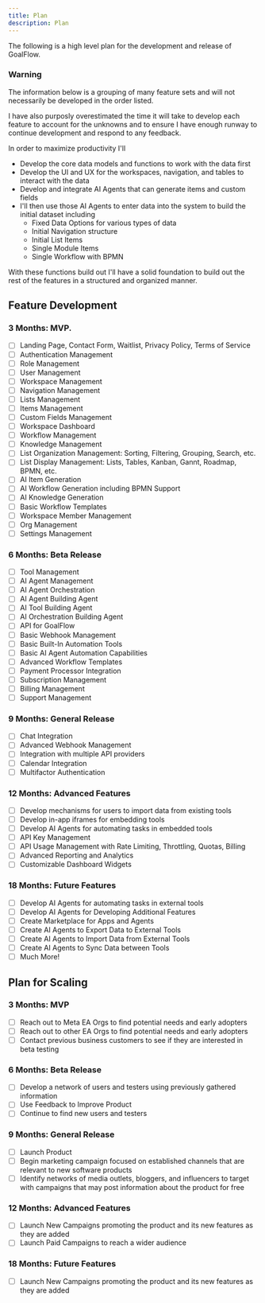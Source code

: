 ```yaml
---
title: Plan
description: Plan
---
```


The following is a high level plan for the development and release of GoalFlow.

### Warning

The information below is a grouping of many feature sets and will not necessarily be developed in the order listed.

I have also purposly overestimated the time it will take to develop each feature to account for the unknowns and to ensure I have enough runway to continue development and respond to any feedback.

In order to maximize productivity I'll

- Develop the core data models and functions to work with the data first
- Develop the UI and UX for the workspaces, navigation, and tables to interact with the data
- Develop and integrate AI Agents that can generate items and custom fields
- I'll then use those AI Agents to enter data into the system to build the initial dataset including
  - Fixed Data Options for various types of data
  - Initial Navigation structure
  - Initial List Items
  - Single Module Items
  - Single Workflow with BPMN

With these functions build out I'll have a solid foundation to build out the rest of the features in a structured and organized manner.

## Feature Development

### 3 Months: MVP.

- [ ] Landing Page, Contact Form, Waitlist, Privacy Policy, Terms of Service
- [ ] Authentication Management
- [ ] Role Management
- [ ] User Management
- [ ] Workspace Management
- [ ] Navigation Management
- [ ] Lists Management
- [ ] Items Management
- [ ] Custom Fields Management
- [ ] Workspace Dashboard
- [ ] Workflow Management
- [ ] Knowledge Management
- [ ] List Organization Management: Sorting, Filtering, Grouping, Search, etc.
- [ ] List Display Management: Lists, Tables, Kanban, Gannt, Roadmap, BPMN, etc.
- [ ] AI Item Generation
- [ ] AI Workflow Generation including BPMN Support
- [ ] AI Knowledge Generation
- [ ] Basic Workflow Templates
- [ ] Workspace Member Management
- [ ] Org Management
- [ ] Settings Management

### 6 Months: Beta Release

- [ ] Tool Management
- [ ] AI Agent Management
- [ ] AI Agent Orchestration
- [ ] AI Agent Building Agent
- [ ] AI Tool Building Agent
- [ ] AI Orchestration Building Agent
- [ ] API for GoalFlow
- [ ] Basic Webhook Management
- [ ] Basic Built-In Automation Tools
- [ ] Basic AI Agent Automation Capabilities
- [ ] Advanced Workflow Templates
- [ ] Payment Processor Integration
- [ ] Subscription Management
- [ ] Billing Management
- [ ] Support Management

### 9 Months: General Release

- [ ] Chat Integration
- [ ] Advanced Webhook Management
- [ ] Integration with multiple API providers
- [ ] Calendar Integration
- [ ] Multifactor Authentication

### 12 Months: Advanced Features

- [ ] Develop mechanisms for users to import data from existing tools
- [ ] Develop in-app iframes for embedding tools
- [ ] Develop AI Agents for automating tasks in embedded tools
- [ ] API Key Management
- [ ] API Usage Management with Rate Limiting, Throttling, Quotas, Billing
- [ ] Advanced Reporting and Analytics
- [ ] Customizable Dashboard Widgets

### 18 Months: Future Features

- [ ] Develop AI Agents for automating tasks in external tools
- [ ] Develop AI Agents for Developing Additional Features
- [ ] Create Marketplace for Apps and Agents
- [ ] Create AI Agents to Export Data to External Tools
- [ ] Create AI Agents to Import Data from External Tools
- [ ] Create AI Agents to Sync Data between Tools
- [ ] Much More!

## Plan for Scaling

### 3 Months: MVP

- [ ] Reach out to Meta EA Orgs to find potential needs and early adopters
- [ ] Reach out to other EA Orgs to find potential needs and early adopters
- [ ] Contact previous business customers to see if they are interested in beta testing

### 6 Months: Beta Release

- [ ] Develop a network of users and testers using previously gathered information
- [ ] Use Feedback to Improve Product
- [ ] Continue to find new users and testers

### 9 Months: General Release

- [ ] Launch Product
- [ ] Begin marketing campaign focused on established channels that are relevant to new software products
- [ ] Identify networks of media outlets, bloggers, and influencers to target with campaigns that may post information about the product for free

### 12 Months: Advanced Features

- [ ] Launch New Campaigns promoting the product and its new features as they are added
- [ ] Launch Paid Campaigns to reach a wider audience

### 18 Months: Future Features

- [ ] Launch New Campaigns promoting the product and its new features as they are added
